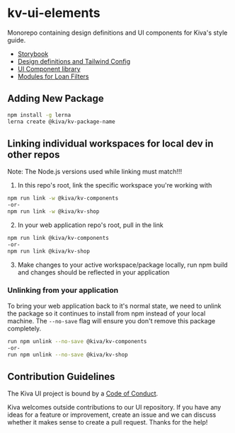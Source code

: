 # kv-ui-elements

Monorepo containing design definitions and UI components for Kiva's style guide.

-   [Storybook](https://main--608b4cf87f686c00213841b1.chromatic.com/?path=/docs/base-styling-primitives--primitives)
-   [Design definitions and Tailwind Config](https://github.com/kiva/kv-ui-elements/tree/main/%40kiva/kv-tokens)
-   [UI Component library](https://github.com/kiva/kv-ui-elements/tree/main/%40kiva/kv-components)
-   [Modules for Loan Filters](https://github.com/kiva/kv-ui-elements/tree/main/%40kiva/kv-loan-filters)

## Adding New Package

```bash
npm install -g lerna
lerna create @kiva/kv-package-name
```

## Linking individual workspaces for local dev in other repos

Note: The Node.js versions used while linking must match!!!

1. In this repo's root, link the specific workspace you're working with
```bash
npm run link -w @kiva/kv-components
-or-
npm run link -w @kiva/kv-shop
```

2. In your web application repo's root, pull in the link
```bash
npm run link @kiva/kv-components
-or-
npm run link @kiva/kv-shop
```

3. Make changes to your active workspace/package locally, run npm build and changes should be reflected in your application

### Unlinking from your application
To bring your web application back to it's normal state, we need to unlink the package so it continues to install from npm instead of your local machine. The `--no-save` flag will ensure you don't remove this package completely.
```bash
run npm unlink --no-save @kiva/kv-components
-or-
run npm unlink --no-save @kiva/kv-shop
```

## Contribution Guidelines

The Kiva UI project is bound by a [Code of Conduct](https://github.com/kiva/ui/blob/master/code_of_conduct.md).

Kiva welcomes outside contributions to our UI repository. If you have any ideas for a feature or improvement, create an issue and we can discuss whether it makes sense to create a pull request. Thanks for the help!

